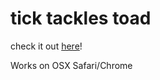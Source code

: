 # tick tackles toad

check it out <a href="http://hhjiang.io/tick-tackles-toad">here</a>!

Works on OSX Safari/Chrome
